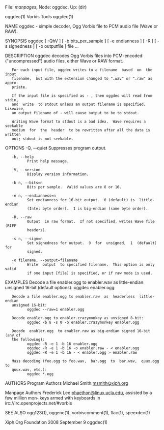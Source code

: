 File: *manpages*,  Node: oggdec,  Up: (dir)

oggdec(1)                        Vorbis Tools                        oggdec(1)



NAME
       oggdec  -  simple  decoder,  Ogg Vorbis file to PCM audio file (Wave or
       RAW).


SYNOPSIS
       oggdec [ -QhV ] [ -b bits_per_sample ] [ -e endianness ] [ -R  ]  [  -s
       signedness ] [ -o outputfile ] file ...


DESCRIPTION
       oggdec decodes Ogg Vorbis files into PCM-encoded ("uncompressed") audio
       files, either Wave or RAW format.

       For each input file, oggdec writes to a filename  based  on  the  input
       filename,  but with the extension changed to ".wav" or ".raw" as appro‐
       priate.

       If the input file is specified as - , then oggdec will read from stdin,
       and  write  to stdout unless an output filename is specified. Likewise,
       an output filename of - will cause output to be to stdout.

       Writing Wave format to stdout is a bad idea.  Wave requires a  seekable
       medium  for  the  header  to be rewritten after all the data is written
       out; stdout is not seekable.


OPTIONS
       -Q, --quiet
              Suppresses program output.

       -h, --help
              Print help message.

       -V, --version
              Display version information.

       -b n, --bits=n
              Bits per sample.  Valid values are 8 or 16.

       -e n, --endianness=n
              Set endianness for 16-bit output.  0 (default) is  little-endian
              (Intel byte order).  1 is big-endian (sane byte order).

       -R, --raw
              Output  in raw format.  If not specified, writes Wave file (RIFF
              headers).

       -s n, --sign=n
              Set signedness for output.  0  for  unsigned,  1  (default)  for
              signed.

       -o filename, --output=filename
              Write  output  to specified filename.  This option is only valid
              if one input [file] is specified, or if raw mode is used.


EXAMPLES
       Decode a file enabler.ogg to enabler.wav
        as little-endian unsigned 16-bit (default options):
              oggdec enabler.ogg

       Decode a file enabler.ogg to enabler.raw  as  headerless  little-endian
       unsigned 16-bit:
              oggdec --raw=1 enabler.ogg

       Decode enabler.ogg to enabler.crazymonkey as unsigned 8-bit:
              oggdec -b 8 -s 0 -o enabler.crazymonkey enabler.ogg

       Decode  enabler.ogg  to enabler.raw as big-endian signed 16-bit (any of
       the following):
              oggdec -R -e 1 -b 16 enabler.ogg
              oggdec -R -e 1 -b 16 -o enabler.raw - < enabler.ogg
              oggdec -R -e 1 -b 16 - < enabler.ogg > enabler.raw

       Mass decoding (foo.ogg to foo.wav,  bar.ogg  to  bar.wav,  quux.ogg  to
       quux.wav, etc.):
              oggdec *.ogg


AUTHORS
   Program Authors
       Michael Smith <msmith@xiph.org>

   Manpage Authors
       Frederick Lee <phaethon@linux.ucla.edu>, assisted by a few million mon‐
       keys armed with keyboards in irc://irc.openprojects.net/#vorbis


SEE ALSO
       ogg123(1), oggenc(1), vorbiscomment(1), flac(1), speexdec(1)



Xiph.Org Foundation            2008 September 9                      oggdec(1)
